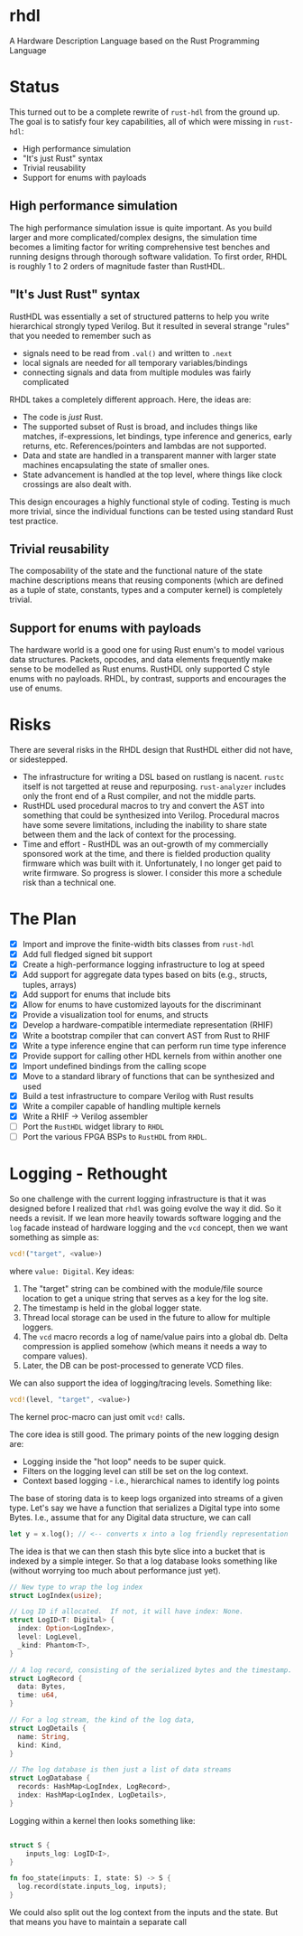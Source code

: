 # rhdl
A Hardware Description Language based on the Rust Programming Language

# Status

This turned out to be a complete rewrite of `rust-hdl` from the ground up.  The goal is
to satisfy four key capabilities, all of which were missing in `rust-hdl`:

- High performance simulation
- "It's just Rust" syntax
- Trivial reusability
- Support for enums with payloads

## High performance simulation

The high performance simulation issue is quite important.  As you build larger and
more complicated/complex designs, the simulation time becomes a limiting factor for
writing comprehensive test benches and running designs through thorough software 
validation.  To first order, RHDL is roughly 1 to 2 orders of magnitude faster than
RustHDL.

## "It's Just Rust" syntax

RustHDL was essentially a set of structured patterns to help you write hierarchical
strongly typed Verilog.  But it resulted in several strange "rules" that you needed
to remember such as
- signals need to be read from `.val()` and written to `.next`
- local signals are needed for all temporary variables/bindings
- connecting signals and data from multiple modules was fairly complicated

RHDL takes a completely different approach.  Here, the ideas are:
- The code is _just_ Rust.
- The supported subset of Rust is broad, and includes things like
  matches, if-expressions, let bindings, type inference and generics,
  early returns, etc.  References/pointers and lambdas are not supported.
- Data and state are handled in a transparent manner with larger state machines
encapsulating the state of smaller ones.  
- State advancement is handled at the top level, where things like clock crossings are 
also dealt with.

This design encourages a highly functional style of coding.  Testing is much more trivial,
since the individual functions can be tested using standard Rust test practice.

## Trivial reusability

The composability of the state and the functional nature of the state machine descriptions means
that reusing components (which are defined as a tuple of state, constants, types and a computer kernel)
is completely trivial.  

## Support for enums with payloads

The hardware world is a good one for using Rust enum's to model various data structures.  Packets,
opcodes, and data elements frequently make sense to be modelled as Rust enums.  RustHDL only supported
C style enums with no payloads.  RHDL, by contrast, supports and encourages the use of enums.

# Risks

There are several risks in the RHDL design that RustHDL either did not have, or sidestepped.
- The infrastructure for writing a DSL based on rustlang is nacent.  `rustc` itself is not 
targetted at reuse and repurposing.  `rust-analyzer` includes only the front end of a Rust
compiler, and not the middle parts.  
- RustHDL used procedural macros to try and convert the AST into something that could be
synthesized into Verilog.  Procedural macros have some severe limitations, including the
inability to share state between them and the lack of context for the processing.
- Time and effort - RustHDL was an out-growth of my commercially sponsored work at the time, and
there is fielded production quality firmware which was built with it.  Unfortunately, I no
longer get paid to write firmware.  So progress is slower.  I consider this more a schedule
risk than a technical one.

# The Plan

- [x] Import and improve the finite-width bits classes from `rust-hdl`
- [x] Add full fledged signed bit support
- [x] Create a high-performance logging infrastructure to log at speed
- [x] Add support for aggregate data types based on bits (e.g., structs, tuples, arrays)
- [x] Add support for enums that include bits
- [x] Allow for enums to have customized layouts for the discriminant
- [x] Provide a visualization tool for enums, and structs
- [x] Develop a hardware-compatible intermediate representation (RHIF)
- [x] Write a bootstrap compiler that can convert AST from Rust to RHIF
- [x] Write a type inference engine that can perform run time type inference
- [x] Provide support for calling other HDL kernels from within another one
- [x] Import undefined bindings from the calling scope
- [x] Move to a standard library of functions that can be synthesized and used
- [x] Build a test infrastructure to compare Verilog with Rust results
- [x] Write a compiler capable of handling multiple kernels
- [x] Write a RHIF -> Verilog assembler
- [ ] Port the `RustHDL` widget library to `RHDL`
- [ ] Port the various FPGA BSPs to `RustHDL` from `RHDL`.

# Logging - Rethought

So one challenge with the current logging infrastructure is that it was designed before I realized
that `rhdl` was going evolve the way it did.  So it needs a revisit.  If we lean more heavily towards
software logging and the `log` facade instead of hardware logging and the `vcd` concept, then we want
something as simple as:

```rust
vcd!("target", <value>)
```
where `value: Digital`.  Key ideas:

1. The "target" string can be combined with the module/file source location to get a unique 
  string that serves as a key for the log site.
2. The timestamp is held in the global logger state.
3. Thread local storage can be used in the future to allow for multiple loggers.
4. The `vcd` macro records a log of name/value pairs into a global db.  Delta compression is
applied somehow (which means it needs a way to compare values).
5. Later, the DB can be post-processed to generate VCD files.

We can also support the idea of logging/tracing levels.  Something like:

```rust
vcd!(level, "target", <value>)
```

The kernel proc-macro can just omit `vcd!` calls.



The core idea is still good.
The primary points of the new logging design are:

- Logging inside the "hot loop" needs to be super quick.
- Filters on the logging level can still be set on the log context.
- Context based logging - i.e., hierarchical names to identify log points

The base of storing data is to keep logs organized into streams of a given type.  Let's say we have a
function that serializes a Digital type into some Bytes.  I.e., assume that for any Digital data structure,
we can call

```rust
let y = x.log(); // <-- converts x into a log friendly representation
```

The idea is that we can then stash this byte slice into a bucket that is indexed by a simple integer.  So that
a log database looks something like (without worrying too much about performance just yet).

```rust
// New type to wrap the log index
struct LogIndex(usize);

// Log ID if allocated.  If not, it will have index: None.
struct LogID<T: Digital> {
  index: Option<LogIndex>,
  level: LogLevel,
  _kind: Phantom<T>,
}

// A log record, consisting of the serialized bytes and the timestamp.
struct LogRecord {
  data: Bytes,
  time: u64,
}

// For a log stream, the kind of the log data, 
struct LogDetails {
  name: String,
  kind: Kind,
}

// The log database is then just a list of data streams
struct LogDatabase {
  records: HashMap<LogIndex, LogRecord>,
  index: HashMap<LogIndex, LogDetails>,
}
```

Logging within a kernel then looks something like:

```rust

struct S {
    inputs_log: LogID<I>,
}

fn foo_state(inputs: I, state: S) -> S {
  log.record(state.inputs_log, inputs);
}
```

We could also split out the log context from the inputs and the
state. But that means you have to maintain a separate call 
